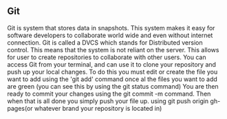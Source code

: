 ## Git
Git is system that stores data in snapshots. This system makes it easy for software developers to collaborate world wide and even without internet connection. 
Git is called a DVCS which stands for Distributed version control. This means that the system is not reliant on the server. This allows for user to create repositories to collaborate with other users.
You can access Git from your terminal, and can use it to clone your repository and push up your local changes.
To do this you must edit or create the file you want to add 
using the 'git add' command once al the files you want to add are green (you can see this by using the git status command) You are then ready to commit your changes using the git commit -m command. 
Then when that is all done you simply push your file up.
using git push origin gh-pages(or whatever brand your repository is located in)